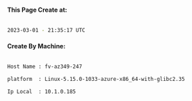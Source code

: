
   
#### This Page Create at:

```bash

2023-03-01 - 21:35:17 UTC

```

#### Create By Machine:

```bash

Host Name : fv-az349-247

platform  : Linux-5.15.0-1033-azure-x86_64-with-glibc2.35

Ip Local  : 10.1.0.185

```

